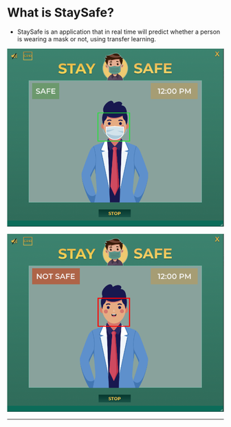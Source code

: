 # What is StaySafe?



 * StaySafe  is an application that in real time will predict whether a person is wearing a mask or not, using transfer learning. 



![Test Image 1](/IMGreadme/safe.png)


![Test Image 2](/IMGreadme/notsafe.png)






-----------------------------------------------



